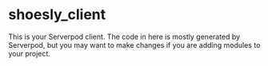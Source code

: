 # shoesly_client

This is your Serverpod client. The code in here is mostly generated by
Serverpod, but you may want to make changes if you are adding modules to your
project.
